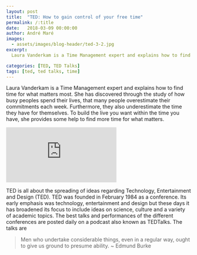 ```yaml
---
layout: post
title:  "TED: How to gain control of your free time"
permalink: /:title
date:   2018-03-09 00:00:00
author: André Maré
images:
  - assets/images/blog-header/ted-3-2.jpg
excerpt:
  Laura Vanderkam is a Time Management expert and explains how to find time for what matters most. She has discovered through the study of how busy peoples spend their lives, that many people overestimate their commitments each week. Furthermore, they also underestimate the time they have for themselves. To build the live you want within the time you have, she provides some help to find more time for what matters.

categories: [TED, TED Talks]
tags: [ted, ted talks, time]
---
```


Laura Vanderkam is a Time Management expert and explains how to find time for what matters most. She has discovered through the study of how busy peoples spend their lives, that many people overestimate their commitments each week. Furthermore, they also underestimate the time they have for themselves. To build the live you want within the time you have, she provides some help to find more time for what matters.

<div class="container">
<iframe src="https://www.youtube.com/embed/n3kNlFMXslo?rel=0" frameborder="0" allow="autoplay; encrypted-media" allowfullscreen class="video"></iframe>
</div>

TED is all about the spreading of ideas regarding Technology, Entertainment and Design (TED). TED was founded in February 1984 as a conference. Its early emphasis was technology, entertainment and design but these days it has broadened its focus to include ideas on science, culture and a variety of academic topics. The best talks and performances of the different conferences are posted daily on a podcast also known as TEDTalks. The talks are

> Men who undertake considerable things, even in a regular way, ought to give us ground to presume ability. ~ Edmund Burke
